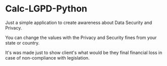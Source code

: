 # Calc-LGPD-Python

Just a simple application to create awareness about Data Security and Privacy. 

You can change the values with the Privacy and Security fines from your state or country. 

It's was made just to show client's what would be they final financial loss in case of non-compliance with legislation.
